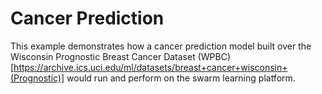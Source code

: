# Cancer Prediction

This example demonstrates how a cancer prediction model built over the Wisconsin Prognostic Breast Cancer Dataset (WPBC)[https://archive.ics.uci.edu/ml/datasets/breast+cancer+wisconsin+(Prognostic)] would run and perform on the swarm learning platform. 
